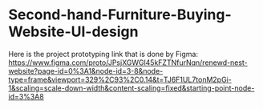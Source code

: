 # Second-hand-Furniture-Buying-Website-UI-design

Here is the project prototyping link that is done by Figma: https://www.figma.com/proto/JPsjXGWGl45kFZTNfurNqn/renewd-nest-website?page-id=0%3A1&node-id=3-8&node-type=frame&viewport=329%2C93%2C0.14&t=TJ6F1UL7tonM2pGi-1&scaling=scale-down-width&content-scaling=fixed&starting-point-node-id=3%3A8
